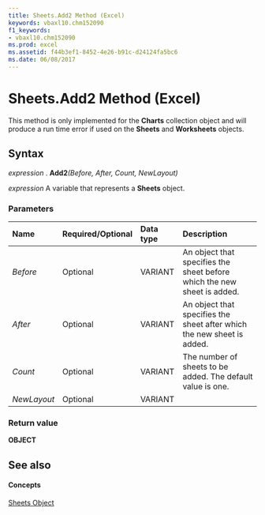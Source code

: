 ```yaml
---
title: Sheets.Add2 Method (Excel)
keywords: vbaxl10.chm152090
f1_keywords:
- vbaxl10.chm152090
ms.prod: excel
ms.assetid: f44b3ef1-8452-4e26-b91c-d24124fa5bc6
ms.date: 06/08/2017
---
```



# Sheets.Add2 Method (Excel)

This method is only implemented for the **Charts** collection object and will produce a run time error if used on the **Sheets** and **Worksheets** objects.


## Syntax

 _expression_ . **Add2**_(Before,_ _After,_ _Count,_ _NewLayout)_

 _expression_ A variable that represents a **Sheets** object.


### Parameters



|**Name**|**Required/Optional**|**Data type**|**Description**|
|:-----|:-----|:-----|:-----|
| _Before_|Optional|VARIANT|An object that specifies the sheet before which the new sheet is added.|
| _After_|Optional|VARIANT|An object that specifies the sheet after which the new sheet is added.|
| _Count_|Optional|VARIANT|The number of sheets to be added. The default value is one.|
| _NewLayout_|Optional|VARIANT||

### Return value

 **OBJECT**


## See also


#### Concepts


[Sheets Object](sheets-object-excel.md)


